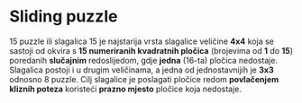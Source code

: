 # Sliding puzzle

15 puzzle ili slagalica 15 je najstarija vrsta slagalice veličine **4x4** koja se sastoji od okvira s **15 numeriranih kvadratnih pločica** (brojevima od **1** do **15**) poredanih **slučajnim** redoslijedom, gdje **jedna** (16-ta) pločica nedostaje. Slagalica postoji i u drugim veličinama, a jedna od jednostavnijih je **3x3** odnosno 8 puzzle. Cilj slagalice je poslagati pločice redom **povlačenjem kliznih poteza** koristeći **prazno mjesto** pločice koja nedostaje.
